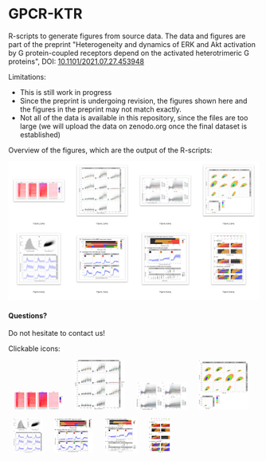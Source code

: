 # GPCR-KTR

R-scripts to generate figures from source data. The data and figures are part of the preprint "Heterogeneity and dynamics of ERK and Akt activation by G protein-coupled receptors depend on the activated heterotrimeric G proteins", DOI: [10.1101/2021.07.27.453948](https://doi.org/10.1101/2021.07.27.453948)


Limitations:
* This is still work in progress
* Since the preprint is undergoing revision, the figures shown here and the figures in the preprint may not match exactly.
* Not all of the data is available in this repository, since the files are too large (we will upload the data on zenodo.org once the final dataset is established)


Overview of the figures, which are the output of the R-scripts:

![alt text](https://github.com/JoachimGoedhart/GPCR-KTR/blob/main/GPCR-KTR-Overview.png "Output")


#### Questions?

Do not hesitate to contact us!








Clickable icons:

<a href="https://github.com/JoachimGoedhart/GPCR-KTR/tree/main/Figure_2"><img src="https://github.com/JoachimGoedhart/GPCR-KTR/blob/main/Figure_2/Figure_2.png" width="100" hspace="10"/></a>
<a href="https://github.com/JoachimGoedhart/GPCR-KTR/tree/main/Figure_3"><img src="https://github.com/JoachimGoedhart/GPCR-KTR/blob/main/Figure_3/Figure_3.png" width="100" hspace="10"/></a>
<a href="https://github.com/JoachimGoedhart/GPCR-KTR/tree/main/Figure_4"><img src="https://github.com/JoachimGoedhart/GPCR-KTR/blob/main/Figure_4/His_per_inh_sd_Akt.png" width="100" hspace="10"/></a>
<a href="https://github.com/JoachimGoedhart/GPCR-KTR/tree/main/Figure_5"><img src="https://github.com/JoachimGoedhart/GPCR-KTR/blob/main/Figure_5/Figure_5.png" width="100" hspace="10"/></a>


<a href="https://github.com/JoachimGoedhart/GPCR-KTR/tree/main/Figure_6"><img src="https://github.com/JoachimGoedhart/GPCR-KTR/blob/main/Figure_6/Figure_6.png" height="70" hspace="10"/></a>
<a href="https://github.com/JoachimGoedhart/GPCR-KTR/tree/main/Figure_7_8_9"><img src="https://github.com/JoachimGoedhart/GPCR-KTR/blob/main/Figure_7_8_9/Figure_7.png" height="70" hspace="10"/></a>
<a href="https://github.com/JoachimGoedhart/GPCR-KTR/tree/main/Figure_7_8_9"><img src="https://github.com/JoachimGoedhart/GPCR-KTR/blob/main/Figure_7_8_9/Figure_8.png" height="70" hspace="10"/></a>
<a href="https://github.com/JoachimGoedhart/GPCR-KTR/tree/main/Figure_7_8_9"><img src="https://github.com/JoachimGoedhart/GPCR-KTR/blob/main/Figure_7_8_9/Figure_9.png" height="70" hspace="10"/></a>

